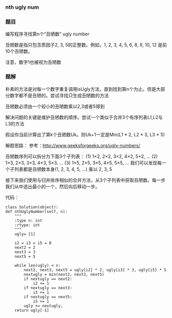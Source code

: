### nth ugly num
### 题目
编写程序寻找第n个“丑陋数” ugly number

丑陋数是指只包含质因子2, 3, 5的正整数。例如，1, 2, 3, 4, 5, 6, 8, 9, 10, 12 是前10个丑陋数。

注意，数字1也被视为丑陋数

### 题解
朴素的方法是对每一个数字重复调用isUgly方法，直到找到第n个为止。但是大部分数字都不是丑陋的。尝试寻找只生成丑陋数的方法

丑陋数必须由一个较小的丑陋数乘以2,3或者5得到

解决问题的关键是维护丑陋数的顺序。尝试一个类似于合并3个有序列表L1,L2与L3的方法

假设你当前计算出了第k个丑陋数Uk。则Uk+1一定是Min(L1 * 2, L2 * 3, L3 * 5)

解题思路：
参考：http://www.geeksforgeeks.org/ugly-numbers/

丑陋数序列可以拆分为下面3个子列表：
(1) 1×2, 2×2, 3×2, 4×2, 5×2, …
(2) 1×3, 2×3, 3×3, 4×3, 5×3, …
(3) 1×5, 2×5, 3×5, 4×5, 5×5, …
我们可以发现每一个子列表都是丑陋数本身(1, 2, 3, 4, 5, …) 乘以 2, 3, 5

接下来我们使用与归并排序相似的合并方法，从3个子列表中获取丑陋数。每一步我们从中选出最小的一个，然后向后移动一步。

代码：

    class Solution(object):
    def nthUglyNumber(self, n):
        """
        :type n: int
        :rtype: int
        """
        ugly= [1]
        
        i2 = i3 = i5 = 0
        next2 = 2
        next3 = 3
        next5 = 5
        
        while len(ugly) < n:
            next2, next3, next5 = ugly[i2] * 2, ugly[i3] * 3, ugly[i5] * 5
            nextugly = min(next2, next3, next5)
            if nextugly == next2:
                i2 += 1
            if nextugly == next3:
                i3 += 1
            if nextugly == next5:
                i5 += 1
            ugly += nextugly,
        return ugly[-1]


            
            
        